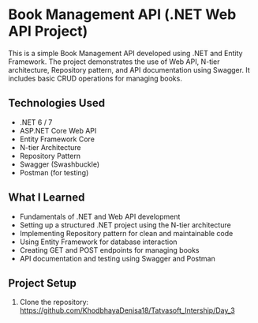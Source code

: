 # Book Management API (.NET Web API Project)

This is a simple Book Management API developed using .NET and Entity Framework. The project demonstrates the use of Web API, N-tier architecture, Repository pattern, and API documentation using Swagger. It includes basic CRUD operations for managing books.

##  Technologies Used

- .NET 6 / 7
- ASP.NET Core Web API
- Entity Framework Core
- N-tier Architecture
- Repository Pattern
- Swagger (Swashbuckle)
- Postman (for testing)

##  What I Learned

- Fundamentals of .NET and Web API development
- Setting up a structured .NET project using the N-tier architecture
- Implementing Repository pattern for clean and maintainable code
- Using Entity Framework for database interaction
- Creating GET and POST endpoints for managing books
- API documentation and testing using Swagger and Postman

##  Project Setup

1. Clone the repository:
   https://github.com/KhodbhayaDenisa18/Tatvasoft_Intership/Day_3

